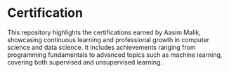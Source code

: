 # Certification
This repository highlights the certifications earned by Aasim Malik, showcasing continuous learning and professional growth in computer science and data science. It includes achievements ranging from programming fundamentals to advanced topics such as machine learning, covering both supervised and unsupervised learning.
